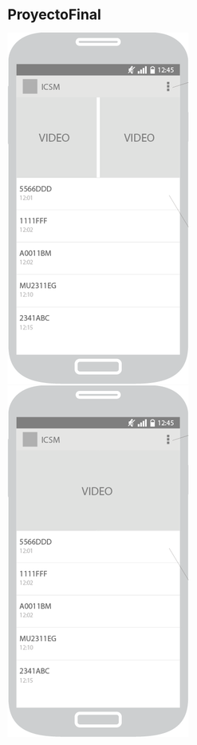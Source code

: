 # ProyectoFinal
![Wireframe1](/Media/WireframesProyecto1.png)
![Wireframe2](/Media/wireframeSProyecto2.png)
